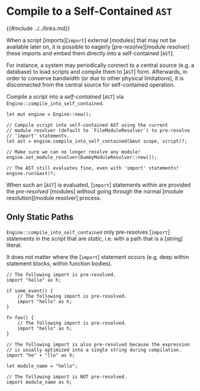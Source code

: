 Compile to a Self-Contained `AST`
================================

{{#include ../../links.md}}

When a script [imports][`import`] external [modules] that may not be available later on, it is
possible to eagerly [_pre-resolve_][module resolver] these imports and embed them directly into a
self-contained [`AST`].

For instance, a system may periodically connect to a central source (e.g. a database) to load
scripts and compile them to [`AST`] form. Afterwards, in order to conserve bandwidth (or due to
other physical limitations), it is disconnected from the central source for self-contained
operation.


Compile a script into a _self-contained_ [`AST`] via `Engine::compile_into_self_contained`.

```rust,no_run
let mut engine = Engine::new();

// Compile script into self-contained AST using the current
// module resolver (default to `FileModuleResolver`) to pre-resolve
// 'import' statements.
let ast = engine.compile_into_self_contained(&mut scope, script)?;

// Make sure we can no longer resolve any module!
engine.set_module_resolver(DummyModuleResolver::new());

// The AST still evaluates fine, even with 'import' statements!
engine.run(&ast)?;
```

When such an [`AST`] is evaluated, [`import`] statements within are provided the _pre-resolved_
[modules] without going through the normal [module resolution][module resolver] process.


Only Static Paths
-----------------

`Engine::compile_into_self_contained` only pre-resolves [`import`] statements in the script
that are _static_, i.e. with a path that is a [string] literal.

It does not matter where the [`import`] statement occurs (e.g. deep within statement blocks,
within function bodies).

```rust,no_run
// The following import is pre-resolved.
import "hello" as h;

if some_event() {
    // The following import is pre-resolved.
    import "hello" as h;
}

fn foo() {
    // The following import is pre-resolved.
    import "hello" as h;
}

// The following import is also pre-resolved because the expression
// is usually optimized into a single string during compilation.
import "he" + "llo" as h;

let module_name = "hello";

// The following import is NOT pre-resolved.
import module_name as h;
```
